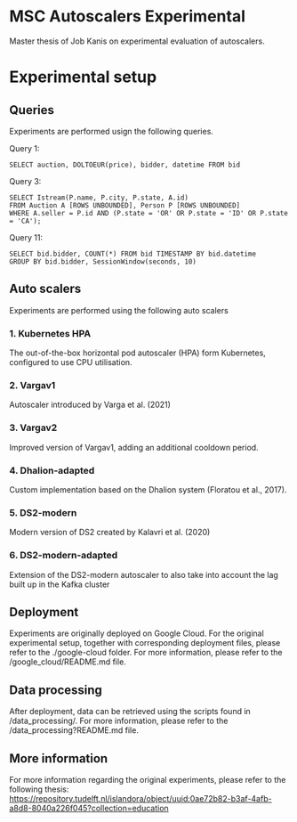 # MSC Autoscalers Experimental
Master thesis of Job Kanis on experimental evaluation of autoscalers.

# Experimental setup

## Queries
Experiments are performed usign the following queries.

Query 1:
```
SELECT auction, DOLTOEUR(price), bidder, datetime FROM bid
```

Query 3:
```
SELECT Istream(P.name, P.city, P.state, A.id)
FROM Auction A [ROWS UNBOUNDED], Person P [ROWS UNBOUNDED] 
WHERE A.seller = P.id AND (P.state = 'OR' OR P.state = 'ID' OR P.state = 'CA');
```

Query 11:
```
SELECT bid.bidder, COUNT(*) FROM bid TIMESTAMP BY bid.datetime
GROUP BY bid.bidder, SessionWindow(seconds, 10)
```

## Auto scalers
Experiments are performed using the following auto scalers
### 1. Kubernetes HPA
The out-of-the-box horizontal pod autoscaler (HPA) form Kubernetes, configured to use CPU utilisation.

### 2. Vargav1
Autoscaler introduced by Varga et al. (2021)

### 3. Vargav2
Improved version of Vargav1, adding an additional cooldown period.

### 4. Dhalion-adapted
Custom implementation based on the Dhalion system (Floratou et al., 2017).

### 5. DS2-modern
Modern version of DS2 created by Kalavri et al. (2020)

### 6. DS2-modern-adapted
Extension of the DS2-modern autoscaler to also take into account the lag built up in the Kafka cluster

## Deployment
Experiments are originally deployed on Google Cloud.
For the original experimental setup, together with corresponding deployment files, please refer to the ./google-cloud folder.
For more information, please refer to the /google_cloud/README.md file.

## Data processing
After deployment, data can be retrieved using the scripts found in /data_processing/. 
For more information, please refer to the /data_processing?README.md file.

## More information
For more information regarding the original experiments, please refer to the following thesis: https://repository.tudelft.nl/islandora/object/uuid:0ae72b82-b3af-4afb-a8d8-8040a226f045?collection=education